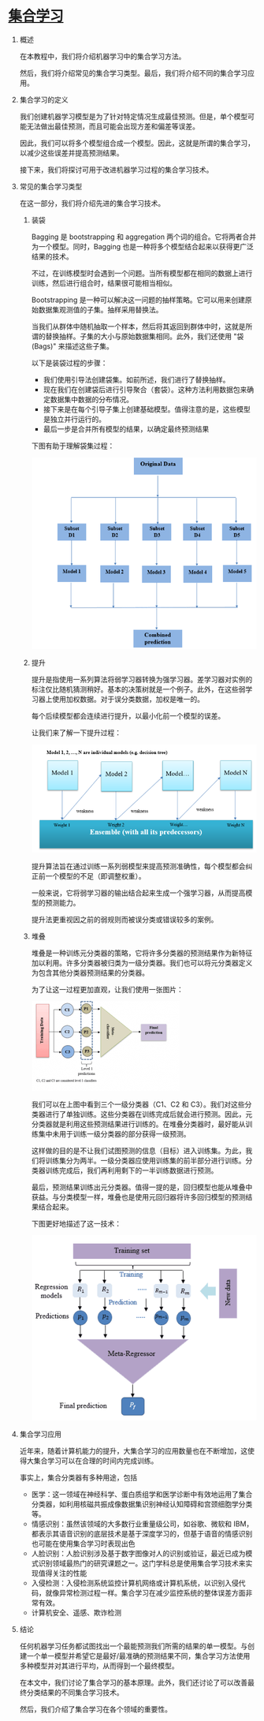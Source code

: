 # [集合学习](https://www.baeldung.com/cs/ensemble-learning)

1. 概述

    在本教程中，我们将介绍机器学习中的集合学习方法。

    然后，我们将介绍常见的集合学习类型。最后，我们将介绍不同的集合学习应用。

2. 集合学习的定义

    我们创建机器学习模型是为了针对特定情况生成最佳预测。但是，单个模型可能无法做出最佳预测，而且可能会出现方差和偏差等误差。

    因此，我们可以将多个模型组合成一个模型。因此，这就是所谓的集合学习，以减少这些误差并提高预测结果。

    接下来，我们将探讨可用于改进机器学习过程的集合学习技术。

3. 常见的集合学习类型

    在这一部分，我们将介绍先进的集合学习技术。

    1. 装袋

        Bagging 是 bootstrapping 和 aggregation 两个词的组合。它将两者合并为一个模型。同时，Bagging 也是一种将多个模型结合起来以获得更广泛结果的技术。

        不过，在训练模型时会遇到一个问题。当所有模型都在相同的数据上进行训练，然后进行组合时，结果很可能相当相似。

        Bootstrapping 是一种可以解决这一问题的抽样策略。它可以用来创建原始数据集观测值的子集。抽样采用替换法。

        当我们从群体中随机抽取一个样本，然后将其返回到群体中时，这就是所谓的替换抽样。子集的大小与原始数据集相同。此外，我们还使用 "袋(Bags)" 来描述这些子集。

        以下是装袋过程的步骤：

        - 我们使用引导法创建袋集。如前所述，我们进行了替换抽样。
        - 现在我们在创建袋后进行引导聚合（套袋）。这种方法利用数据包来确定数据集中数据的分布情况。
        - 接下来是在每个引导子集上创建基础模型。值得注意的是，这些模型是独立并行运行的。
        - 最后一步是合并所有模型的结果，以确定最终预测结果

        下图有助于理解袋集过程：

        ![图 2](pic/fig2.webp)

    2. 提升

        提升是指使用一系列算法将弱学习器转换为强学习器。差学习器对实例的标注仅比随机猜测稍好。基本的决策树就是一个例子。此外，在这些弱学习器上使用加权数据。对于误分类数据，加权是唯一的。

        每个后续模型都会连续进行提升，以最小化前一个模型的误差。

        让我们来了解一下提升过程：

        ![图 5666](pic/FIGURE5666.webp)

        提升算法旨在通过训练一系列弱模型来提高预测准确性，每个模型都会纠正前一个模型的不足（即调整权重）。

        一般来说，它将弱学习器的输出结合起来生成一个强学习器，从而提高模型的预测能力。

        提升法更重视因之前的弱规则而被误分类或错误较多的案例。

    3. 堆叠

        堆叠是一种训练元分类器的策略，它将许多分类器的预测结果作为新特征加以利用。许多分类器被归类为一级分类器。我们也可以将元分类器定义为包含其他分类器预测结果的分类器。

        为了让这一过程更加直观，让我们使用一张图片：

        ![图 3](pic/figure3-300x182-1.png)

        我们可以在上图中看到三个一级分类器（C1、C2 和 C3）。我们对这些分类器进行了单独训练。这些分类器在训练完成后就会进行预测。因此，元分类器就是利用这些预测结果进行训练的。在堆叠分类器时，最好能从训练集中未用于训练一级分类器的部分获得一级预测。

        这样做的目的是不让我们试图预测的信息（目标）进入训练集。为此，我们将训练集分为两半。一级分类器应使用训练集的前半部分进行训练。分类器训练完成后，我们再利用剩下的一半训练数据进行预测。

        最后，预测结果训练出元分类器。值得一提的是，回归模型也能从堆叠中获益。与分类模型一样，堆叠也是使用元回归器将许多回归模型的预测结果结合起来。

        下图更好地描述了这一技术：

        ![图 5](pic/fig5.webp)

4. 集合学习应用

    近年来，随着计算机能力的提升，大集合学习的应用数量也在不断增加，这使得大集合学习可以在合理的时间内完成训练。

    事实上，集合分类器有多种用途，包括

    - 医学：这一领域在神经科学、蛋白质组学和医学诊断中有效地运用了集合分类器，如利用核磁共振成像数据集识别神经认知障碍和宫颈细胞学分类等。
    - 情感识别：虽然该领域的大多数行业重量级公司，如谷歌、微软和 IBM，都表示其语音识别的底层技术是基于深度学习的，但基于语音的情感识别也可能在使用集合学习时表现出色
    - 人脸识别：人脸识别涉及基于数字图像对人的识别或验证，最近已成为模式识别领域最热门的研究课题之一。这门学科总是使用集合学习技术来实现值得关注的性能
    - 入侵检测：入侵检测系统监控计算机网络或计算机系统，以识别入侵代码，就像异常检测过程一样。集合学习在减少监控系统的整体误差方面非常有效。
    - 计算机安全、遥感、欺诈检测

5. 结论

    任何机器学习任务都试图找出一个最能预测我们所需的结果的单一模型。与创建一个单一模型并希望它是最好/最准确的预测结果不同，集合学习方法使用多种模型并对其进行平均，从而得到一个最终模型。

    在本文中，我们讨论了集合学习的基本原理。此外，我们还讨论了可以改善最终分类结果的不同集合学习技术。

    然后，我们介绍了集合学习在各个领域的重要性。
